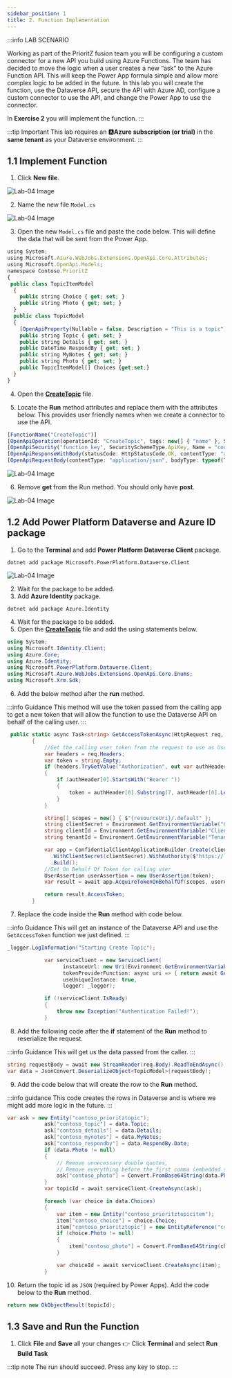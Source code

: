 ```yaml
---
sidebar_position: 1
title: 2. Function Implementation
---
```


:::info LAB SCENARIO

Working as part of the PrioritZ fusion team you will be configuring a custom connector for a new API you build using Azure Functions. The team has decided to move the logic when a user creates a new “ask” to the Azure Function API. This will keep the Power App formula simple and allow more complex logic to be added in the future. In this lab you will create the function, use the Dataverse API, secure the API with Azure AD, configure a custom connector to use the API, and change the Power App to use the connector.

In **Exercise 2** you will implement the function.
:::

:::tip Important
This lab requires an 🅰️**Azure subscription (or trial)** in the **same tenant** as your Dataverse environment.
:::


## 1.1 Implement Function
1.	Click **New file**.

![Lab-04 Image](./img/lab04%20(9).jpg)


2.	Name the new file `Model.cs`

![Lab-04 Image](./img/lab04%20(10).jpg)

3.	Open the new `Model.cs` file and paste the code below. This will define the data that will be sent from the Power App.

```js
using System;
using Microsoft.Azure.WebJobs.Extensions.OpenApi.Core.Attributes;
using Microsoft.OpenApi.Models;
namespace Contoso.PrioritZ
{
 public class TopicItemModel
  {
    public string Choice { get; set; }
    public string Photo { get; set; }
  }
  public class TopicModel
  {
    [OpenApiProperty(Nullable = false, Description = "This is a topic")]
    public string Topic { get; set; }
    public string Details { get; set; }
    public DateTime RespondBy { get; set; }
    public string MyNotes { get; set; }
    public string Photo { get; set; }
    public TopicItemModel[] Choices {get;set;}
  }
}
```

4.	Open the [**CreateTopic**](https://github.com/microsoft/Low-Code/blob/main/resources/workshops/Dev%20in%20a%20day/lab04/CreateTopic.cs) file.

5.	Locate the **Run** method attributes and replace them with the attributes below. This provides user friendly names when we create a connector to use the API.

```js
[FunctionName("CreateTopic")]
[OpenApiOperation(operationId: "CreateTopic", tags: new[] { "name" }, Summary = "Create Topic", Description = "Create Topic", Visibility = OpenApiVisibilityType.Important)]
[OpenApiSecurity("function_key", SecuritySchemeType.ApiKey, Name = "code", In = OpenApiSecurityLocationType.Query)]
[OpenApiResponseWithBody(statusCode: HttpStatusCode.OK, contentType: "application/json", bodyType: typeof(Guid), Description = "The Guid response")]
[OpenApiRequestBody(contentType: "application/json", bodyType: typeof(TopicModel))]
```

![Lab-04 Image](./img/lab04%20(11).jpg)

6.	Remove **get** from the Run method. You should only have **post**.

![Lab-04 Image](./img/lab04%20(12).jpg)


## 1.2 Add Power Platform Dataverse and Azure ID package

1.	Go to the **Terminal** and add **Power Platform Dataverse Client** package.
```
dotnet add package Microsoft.PowerPlatform.Dataverse.Client
```

![Lab-04 Image](./img/lab04%20(13).jpg)

2.	Wait for the package to be added.
3.	Add **Azure Identity** package.
```
dotnet add package Azure.Identity
```

4.	Wait for the package to be added.
5.	Open the [**CreateTopic**](https://github.com/microsoft/Low-Code/blob/main/resources/workshops/Dev%20in%20a%20day/lab04/CreateTopic.cs) file and add the using statements below.

```cs
using System;
using Microsoft.Identity.Client;
using Azure.Core;
using Azure.Identity;
using Microsoft.PowerPlatform.Dataverse.Client;
using Microsoft.Azure.WebJobs.Extensions.OpenApi.Core.Enums;
using Microsoft.Xrm.Sdk; 
```

6.	Add the below method after the **run** method. 

:::info Guidance
This method will use the token passed from the calling app to get a new token that will allow the function to use the Dataverse API on behalf of the calling user.
:::

```cs
 public static async Task<string> GetAccessTokenAsync(HttpRequest req, string resourceUri)
        {
            //Get the calling user token from the request to use as UserAssertion
            var headers = req.Headers;
            var token = string.Empty;
            if (headers.TryGetValue("Authorization", out var authHeader))
            {
                if (authHeader[0].StartsWith("Bearer "))
                {
                    token = authHeader[0].Substring(7, authHeader[0].Length - 7);
                }
            }

            string[] scopes = new[] { $"{resourceUri}/.default" };
            string clientSecret = Environment.GetEnvironmentVariable("ClientSecret");
            string clientId = Environment.GetEnvironmentVariable("ClientID");
            string tenantId = Environment.GetEnvironmentVariable("TenantID");

            var app = ConfidentialClientApplicationBuilder.Create(clientId)
              .WithClientSecret(clientSecret).WithAuthority($"https://login.microsoftonline.com/{tenantId}")
              .Build();
            //Get On Behalf Of Token for calling user
            UserAssertion userAssertion = new UserAssertion(token);
            var result = await app.AcquireTokenOnBehalfOf(scopes, userAssertion).ExecuteAsync();

            return result.AccessToken;
        }
```


7.	Replace the code inside the **Run** method with code below. 

:::info Guidance
This will get an instance of the Dataverse API and use the `GetAccessToken` function we just defined.
:::

```cs
_logger.LogInformation("Starting Create Topic");

            var serviceClient = new ServiceClient(
                  instanceUrl: new Uri(Environment.GetEnvironmentVariable("DataverseUrl")),
                  tokenProviderFunction: async uri => { return await GetAccessTokenAsync(req, Environment.GetEnvironmentVariable("DataverseUrl")); },
                  useUniqueInstance: true,
                  logger: _logger);

            if (!serviceClient.IsReady)
            {
                throw new Exception("Authentication Failed!");
            }
```

8.	Add the following code after the **if** statement of the **Run** method to reserialize the request. 

:::info Guidance 
This will get us the data passed from the caller.
:::

```cs
string requestBody = await new StreamReader(req.Body).ReadToEndAsync();
var data = JsonConvert.DeserializeObject<TopicModel>(requestBody);
```

9.	Add the code below that will create the row to the **Run** method. 

:::info guidance
This code creates the rows in Dataverse and is where we might add more logic in the future.
:::

```cs
var ask = new Entity("contoso_prioritztopic");
            ask["contoso_topic"] = data.Topic;
            ask["contoso_details"] = data.Details;
            ask["contoso_mynotes"] = data.MyNotes;
            ask["contoso_respondby"] = data.RespondBy.Date;
            if (data.Photo != null)
            {
                // Remove unnecessary double quotes,
                // Remove everything before the first comma (embedded stuff)
                ask["contoso_photo"] = Convert.FromBase64String(data.Photo.Trim('\"').Split(',')[1]);
            }
            var topicId = await serviceClient.CreateAsync(ask);

            foreach (var choice in data.Choices)
            {
                var item = new Entity("contoso_prioritztopicitem");
                item["contoso_choice"] = choice.Choice;
                item["contoso_prioritztopic"] = new EntityReference("contoso_prioritztopic", topicId);
                if (choice.Photo != null)
                {
                    item["contoso_photo"] = Convert.FromBase64String(choice.Photo.Trim('\"').Split(',')[1]);
                }

                var choiceId = await serviceClient.CreateAsync(item);
            }
```

10.	Return the topic id as `JSON` (required by Power Apps). Add the code below to the **Run** method.

```cs
return new OkObjectResult(topicId);
```

## 1.3 Save and Run the Function

1.	Click **File** and **Save** all your changes 
👉 Click **Terminal** and select **Run Build Task**

:::tip note
The run should succeed. Press any key to stop.
:::